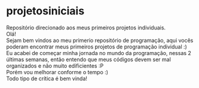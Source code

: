 # projetosiniciais
Repositório direcionado aos meus primeiros projetos individuais. <br> 
Olá!<br>
Sejam bem vindos ao meu primerio repositório de programação, aqui vocês poderam encontrar meus primeiros projetos de programação individual :) <br>
Eu acabei de começar minha jornada no mundo da programação, nessas 2 últimas semanas, então entendo que meus códigos devem ser mal organizados e não muito edificientes :P <br>
Porém vou melhorar conforme o tempo :) <br>
Todo tipo de crítica é bem vinda!
